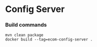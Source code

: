 # Config Server

### Build commands

```console
mvn clean package
docker build --tag=ecom-config-server .
```

